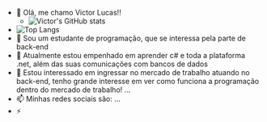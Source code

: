 - 👋 Olá, me chamo Victor Lucas!!
  - ![Victor's GitHub stats](https://github-readme-stats.vercel.app/api?username=victorllcs&show_icons=true&theme=tokyonight)
- ![Top Langs](https://github-readme-stats.vercel.app/api/top-langs/?username=victorllcs&hide_progress=true)
- 👀 Sou um estudante de programação, que se interessa pela parte de back-end
- 🌱 Atualmente estou empenhado em aprender c# e toda a plataforma .net, além das suas comunicações com bancos de dados
- 💞️ Estou interessado em ingressar no mercado de trabalho atuando no back-end, tenho grande interesse em ver como funciona a programação dentro do mercado de trabalho! ...
- 📫 Minhas redes sociais são:  ...
- ⚡ 
